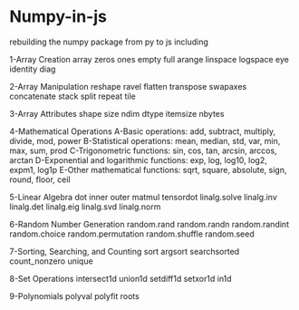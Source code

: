 # Numpy-in-js
rebuilding the numpy package from py to js including 

1-Array Creation
array
zeros
ones
empty
full
arange
linspace
logspace
eye
identity
diag

2-Array Manipulation
reshape
ravel
flatten
transpose
swapaxes
concatenate
stack
split
repeat
tile

3-Array Attributes
shape
size
ndim
dtype
itemsize
nbytes

4-Mathematical Operations
  A-Basic operations: add, subtract, multiply, divide, mod, power
  B-Statistical operations: mean, median, std, var, min, max, sum, prod
  C-Trigonometric functions: sin, cos, tan, arcsin, arccos, arctan
  D-Exponential and logarithmic functions: exp, log, log10, log2, expm1, log1p
  E-Other mathematical functions: sqrt, square, absolute, sign, round, floor, ceil

5-Linear Algebra
dot
inner
outer
matmul
tensordot
linalg.solve
linalg.inv
linalg.det
linalg.eig
linalg.svd
linalg.norm

6-Random Number Generation
random.rand
random.randn
random.randint
random.choice
random.permutation
random.shuffle
random.seed

7-Sorting, Searching, and Counting
sort
argsort
searchsorted
count_nonzero
unique

8-Set Operations
intersect1d
union1d
setdiff1d
setxor1d
in1d

9-Polynomials
polyval
polyfit
roots

